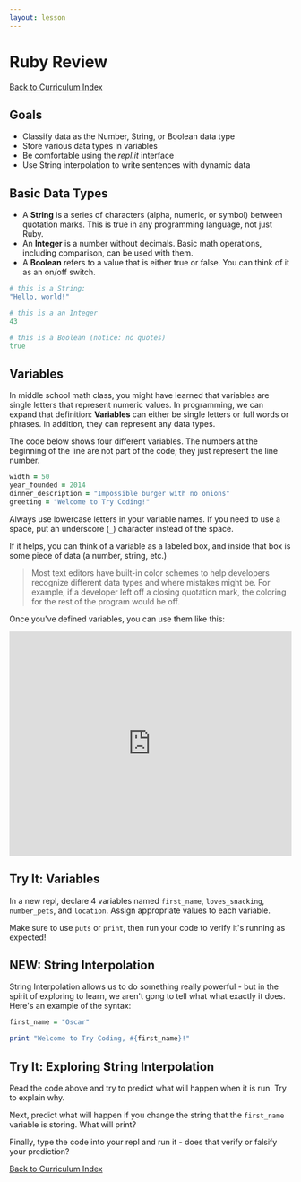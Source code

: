 ```yaml
---
layout: lesson
---
```


# Ruby Review

<a href="../">Back to Curriculum Index</a>

## Goals

- Classify data as the Number, String, or Boolean data type
- Store various data types in variables
- Be comfortable using the _repl.it_ interface
- Use String interpolation to write sentences with dynamic data

## Basic Data Types

- A **String** is a series of characters (alpha, numeric, or symbol) between quotation marks. This is true in any programming language, not just Ruby.
- An **Integer** is a number without decimals. Basic math operations, including comparison, can be used with them.
- A **Boolean** refers to a value that is either true or false. You can think of it as an on/off switch.

```ruby
# this is a String:
"Hello, world!"

# this is a an Integer
43

# this is a Boolean (notice: no quotes)
true
```

## Variables

In middle school math class, you might have learned that variables are single letters that represent numeric values. In programming, we can expand that definition: **Variables** can either be single letters or full words or phrases. In addition, they can represent any data types.

The code below shows four different variables. The numbers at the beginning of the line are not part of the code; they just represent the line number.


```ruby
width = 50
year_founded = 2014
dinner_description = "Impossible burger with no onions"
greeting = "Welcome to Try Coding!"
```

Always use lowercase letters in your variable names. If you need to use a space, put an underscore (`_`) character instead of the space.

If it helps, you can think of a variable as a labeled box, and inside that box is some piece of data (a number, string, etc.)

> Most text editors have built-in color schemes to help developers recognize different data types and where mistakes might be. For example, if a developer left off a closing quotation mark, the coloring for the rest of the program would be off.

Once you've defined variables, you can use them like this:

<iframe height="400px" width="100%" src="https://repl.it/@ameseee/variables?lite=true" scrolling="no" frameborder="no" allowtransparency="true" allowfullscreen="true" sandbox="allow-forms allow-pointer-lock allow-popups allow-same-origin allow-scripts allow-modals"></iframe>

<div class="try-it-new">
  <h2>Try It: Variables</h2>
  <p>In a new repl, declare 4 variables named <code>first_name</code>, <code>loves_snacking</code>, <code>number_pets</code>, and <code>location</code>. Assign appropriate values to each variable.</p>
  <p>Make sure to use <code>puts</code> or <code>print</code>, then run your code to verify it's running as expected!</p>
</div>

## NEW: String Interpolation

String Interpolation allows us to do something really powerful - but in the spirit of exploring to learn, we aren't gong to tell what what exactly it does. Here's an example of the syntax:

```ruby
first_name = "Oscar"

print "Welcome to Try Coding, #{first_name}!"
```

<div class="try-it-new">
  <h2>Try It: Exploring String Interpolation</h2>
  <p>Read the code above and try to predict what will happen when it is run. Try to explain why.</p>
  <p>Next, predict what will happen if you change the string that the <code>first_name</code> variable is storing. What will print?</p>
  <p>Finally, type the code into your repl and run it - does that verify or falsify your prediction?</p>
</div>

<a href="../">Back to Curriculum Index</a>
